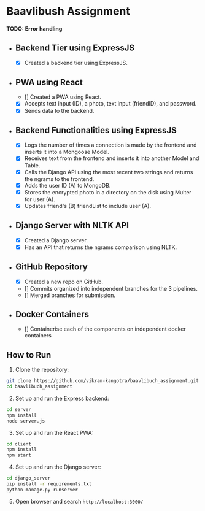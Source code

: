 # Baavlibush Assignment

#### TODO: Error handling

- ## Backend Tier using ExpressJS

  - [x] Created a backend tier using ExpressJS.

- ## PWA using React

  - [] Created a PWA using React.
  - [x] Accepts text input (ID), a photo, text input (friendID), and password.
  - [x] Sends data to the backend.

- ## Backend Functionalities using ExpressJS

  - [x] Logs the number of times a connection is made by the frontend and inserts it into a Mongoose Model.
  - [x] Receives text from the frontend and inserts it into another Model and Table.
  - [x] Calls the Django API using the most recent two strings and returns the ngrams to the frontend.
  - [x] Adds the user ID (A) to MongoDB.
  - [x] Stores the encrypted photo in a directory on the disk using Multer for user (A).
  - [x] Updates friend's (B) friendList to include user (A).

- ## Django Server with NLTK API

  - [x] Created a Django server.
  - [x] Has an API that returns the ngrams comparison using NLTK.

- ## GitHub Repository

  - [x] Created a new repo on GitHub.
  - [] Commits organized into independent branches for the 3 pipelines.
  - [] Merged branches for submission.

- ## Docker Containers
    
  - [] Containerise each of the components on independent docker containers

## How to Run

1. Clone the repository:

```bash
git clone https://github.com/vikram-kangotra/baavlibuch_assignment.git
cd baavlibuch_assignment
```

2. Set up and run the Express backend:

```bash
cd server
npm install
node server.js
```

3. Set up and run the React PWA:

```bash
cd client
npm install
npm start
```

4. Set up and run the Django server:

```bash
cd django_server
pip install -r requirements.txt
python manage.py runserver
```

5. Open browser and search `http://localhost:3000/`
